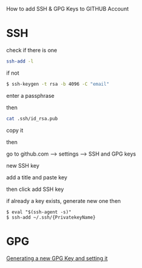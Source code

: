 How to add SSH & GPG Keys to GITHUB Account

# SSH
check if there is one
``` sh
ssh-add -l
```
if not
``` sh
$ ssh-keygen -t rsa -b 4096 -C "email"
```
enter a passphrase

then
``` sh
cat .ssh/id_rsa.pub
```
copy it

then

go to github.com --> settings --> SSH and GPG keys

new SSH key

add a title and paste key

then click add SSH key

if already a key exists, generate new one then

``` shell
$ eval "$(ssh-agent -s)"
$ ssh-add ~/.ssh/{PrivatekeyName}
```





# GPG

[Generating a new GPG Key and setting it](https://docs.github.com/en/github/authenticating-to-github/managing-commit-signature-verification/generating-a-new-gpg-key)
